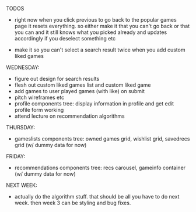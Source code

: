 TODOS

* right now when you click previous to go back to the popular games page it resets everything. so either make it that you can't go back or that you can and it still knows what you picked already and updates accordingly if you deselect something etc

* make it so you can't select a search result twice when you add custom liked games

WEDNESDAY:
  * figure out design for search results
  * flesh out custom liked games list and custom liked game
  * add games to user played games (with like) on submit
  * pitch wireframes etc
  * profile components tree: display information in profile and get edit profile form working
  * attend lecture on recommendation algorithms

THURSDAY:
  * gameslists components tree: owned games grid, wishlist grid, savedrecs grid (w/ dummy data for now)

FRIDAY:
  * recommendations components tree: recs carousel, gameinfo container (w/ dummy data for now)

NEXT WEEK:
  * actually do the algorithm stuff. that should be all you have to do next week. then week 3 can be styling and bug fixes.